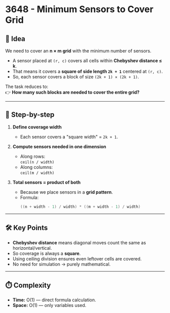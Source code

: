 # 3648 - Minimum Sensors to Cover Grid

## 🧠 Idea

We need to cover an **n × m grid** with the minimum number of sensors.  

- A sensor placed at `(r, c)` covers all cells within **Chebyshev distance ≤ k**.  
- That means it covers a **square of side length `2k + 1`** centered at `(r, c)`.  
- So, each sensor covers a block of size `(2k + 1) × (2k + 1)`.  

The task reduces to:  
👉 **How many such blocks are needed to cover the entire grid?**

---

## 🔁 Step-by-step

1. **Define coverage width**  
   - Each sensor covers a "square width" = `2k + 1`.

2. **Compute sensors needed in one dimension**  
   - Along rows:  
     `ceil(n / width)`  
   - Along columns:  
     `ceil(m / width)`

3. **Total sensors = product of both**  
   - Because we place sensors in a **grid pattern**.  
   - Formula:  
     ```cpp
     ((n + width - 1) / width) * ((m + width - 1) / width)
     ```

---

## 🛠️ Key Points

- **Chebyshev distance** means diagonal moves count the same as horizontal/vertical.  
- So coverage is always a **square**.  
- Using ceiling division ensures even leftover cells are covered.  
- No need for simulation → purely mathematical.

---

## ⏱️ Complexity

- **Time:** O(1) — direct formula calculation.  
- **Space:** O(1) — only variables used.
